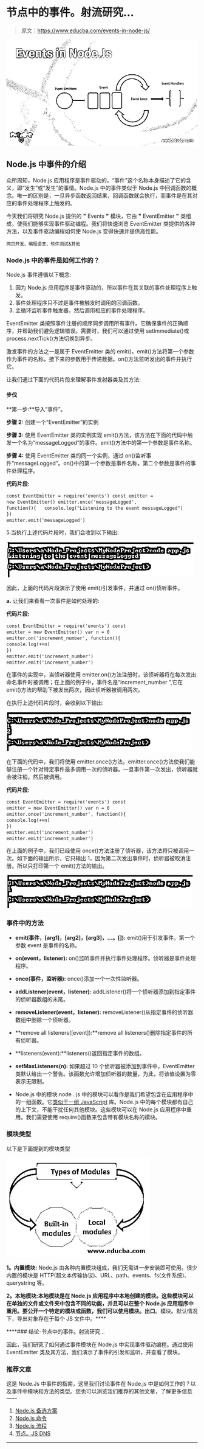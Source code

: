 # 节点中的事件。射流研究…

> 原文：<https://www.educba.com/events-in-node-js/>

![Events in Node.Js](img/39edc96c33db855cb999e6530e4b3826.png)



## Node.js 中事件的介绍

众所周知，Node.js 应用程序是事件驱动的。“事件”这个名称本身描述了它的含义，即“发生”或“发生”的事情。Node.js 中的事件类似于 Node.js 中回调函数的概念。唯一的区别是，一旦异步函数返回结果，回调函数就会执行，而事件是在其对应的事件处理程序上触发的。

今天我们将研究 Node.js 提供的 **"** Events **"** 模块，它由 **"** EventEmitter **"** 类组成，使我们能够实现事件驱动编程。我们将快速浏览 EventEmitter 类提供的各种方法，以及事件驱动编程如何使 Node.js 变得快速并提供高性能。

<small>网页开发、编程语言、软件测试&其他</small>

### Node.js 中的事件是如何工作的？

Node.js 事件遵循以下概念:

1.  因为 Node.js 应用程序是事件驱动的，所以事件在其关联的事件处理程序上触发。
2.  事件处理程序只不过是事件被触发时调用的回调函数。
3.  主循环监听事件触发器，然后调用相应的事件处理程序。

EventEmitter 类按照事件注册的顺序同步调用所有事件。它确保事件的正确顺序，并帮助我们避免逻辑错误。需要时，我们可以通过使用 setImmediate()或 process.nextTick()方法切换到异步。

激发事件的方法之一是属于 EventEmitter 类的 emit()。emit()方法将第一个参数作为事件的名称，接下来的参数用于传递数据。on()方法监听发出的事件并执行它。

让我们通过下面的代码片段来理解事件发射器类及其方法:

#### 步伐

**第一步:**导入“事件”。

**步骤 2:** 创建一个“EventEmitter”的实例

**步骤 3:** 使用 EventEmitter 类的实例实现 emit()方法，该方法在下面的代码中触发一个名为“messageLogged”的事件。emit()方法中的第一个参数是事件名称。

**步骤 4:** 使用 EventEmitter 类的同一个实例，通过 on()监听事件“messageLogged”。on()中的第一个参数是事件名称，第二个参数是事件的事件处理程序。

**代码片段:**

```
const EventEmitter = require('events') const emitter =
new EventEmitter() emitter.once('messageLogged',
function(){   console.log("Listening to the event messageLogged")
})
emitter.emit('messageLogged')
```

5.当执行上述代码片段时，我们会收到以下输出:

![Events in Node.JS output 1](img/f793e7718a06dcd39473948e7065dd21.png)



因此，上面的代码片段演示了使用 emit()引发事件，并通过 on()侦听事件。

**a.** 让我们来看看一次事件是如何处理的:

**代码片段:**

```
const EventEmitter = require('events') const
emitter = new EventEmitter() var n = 0
emitter.on('increment_number', function(){
console.log(++n)
})
emitter.emit('increment_number')
emitter.emit('increment_number')
```

在事件的实现中，当侦听器使用 emitter.on()方法注册时，该侦听器将在每次发出命名事件时被调用；在上面的例子中，事件名是“increment_number ”,它在 emit()方法的帮助下被发出两次，因此侦听器被调用两次。

在执行上述代码片段时，会收到以下输出:

![Events in Node.JS output 2](img/7f88e38d57395fdf297bd923a9bdcb8e.png)



在下面的代码中，我们将使用 emitter.once()方法。emitter.once()方法使我们能够注册一个针对特定事件最多调用一次的侦听器。一旦事件第一次发出，侦听器就会被注销，然后被调用。

**代码片段:**

```
const EventEmitter = require('events') const
emitter = new EventEmitter() var n = 0
emitter.once('increment_number', function(){
console.log(++n)
})
emitter.emit('increment_number')
emitter.emit('increment_number')
```

在上面的例子中，我们已经使用 once()方法注册了侦听器，该方法将只被调用一次。如下面的输出所示，它只输出 1，因为第二次发出事件时，侦听器被取消注册。所以只打印第一个 emit()方法的输出。

![output 3](img/23d4a453e11a1147ca940e7e8deaaaa7.png)



### 事件中的方法

*   **emit(事件，[arg1]，[arg2]，[arg3]，…。[]):** emit()用于引发事件。第一个参数 event 是事件的名称。

*   **on(event，listener):** on()监听事件并执行事件处理程序。侦听器是事件处理程序。

*   **once(事件，监听器):** once()添加一个一次性监听器。

*   **addListener(event，listener):** addListener()将一个侦听器添加到指定事件的侦听器数组的末尾。

*   **removeListener(event，listener):** removeListener()从指定事件的侦听器数组中删除一个侦听器。

*   **remove all listeners([event]):**remove all listeners()删除指定事件的所有侦听器。

*   **listeners(event):**listeners()返回指定事件的数组。

*   **setMaxListeners(n):** 如果超过 10 个侦听器被添加到事件中，EventEmitter 类默认给出一个警告。该函数允许增加侦听器的数量，为此，将该值设置为零表示无限制。

*   Node.js 中的模块:node . js 中的模块可以看作是我们希望包含在应用程序中的一组函数。它[类似于一组 JavaScript](https://www.educba.com/what-is-javascript/) 库。Node.js 中的每个模块都有自己的上下文，不能干扰任何其他模块。这些模块可以在 Node.js 应用程序中重用。我们需要使用 require()函数来包含带有模块名称的模块。

### 模块类型

以下是下面提到的模块类型

![Types of Modules](img/6f0d469789475a68d2e13fded2c32c4c.png)



**1。内置模块:** Node.js 由各种内置模块组成，我们无需进一步安装即可使用。很少内置的模块是 HTTP(超文本传输协议)、URL、path、events、fs(文件系统)、querystring 等。

**2。本地模块:**本地模块是在 Node.js 应用程序中本地创建的模块。这些模块可以在单独的文件或文件夹中包含不同的功能，并且可以在整个 Node.js 应用程序中重用。要公开一个特定的模块或函数，我们可以使用**模块。出口**。模块。默认情况下，导出对象存在于每个 JS 文件中。****

 ****### 结论-节点中的事件。射流研究…

因此，我们研究了如何通过事件模块在 Node.js 中实现事件驱动编程。通过使用 EventEmitter 类及其方法，我们演示了事件的引发和监听，并查看了模块。

### 推荐文章

这是 Node.Js 中事件的指南，这里我们讨论事件在 Node.js 中是如何工作的？以及事件中模块和方法的类型。您也可以浏览我们推荐的其他文章，了解更多信息——

1.  [Node.js 备选方案](https://www.educba.com/node-dot-js-alternatives/)
2.  [Node.js 命令](https://www.educba.com/node-dot-js-commands/)
3.  [Node.js 流程](https://www.educba.com/node-dot-js-process/)
4.  [节点。JS DNS](https://www.educba.com/node-js-dns/)





****